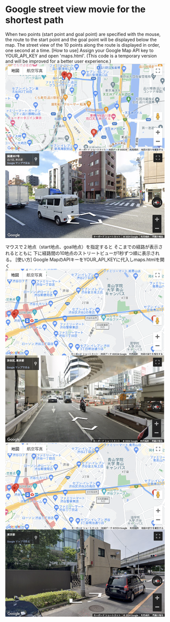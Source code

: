 # Google street view movie for the shortest path 
When two points (start point and goal point) are specified with the mouse,
the route to the start point and the goal point will be displayed below the map.
The street view of the 10 points along the route is displayed in order, one second at a time.
[How to use]
Assign your Google Map API key to YOUR_API_KEY and open 'maps.html'.
(This code is a temporary version and will be improved for a better user experience.)
![picture 0](../images/2843f16e017ae31c892780558c791bc914ca656522acf07c91dbe918139c1d8c.png)  


マウスで２地点（start地点、goal地点）を指定すると
そこまでの経路が表示されるとともに
下に経路間の10地点のストリートビューが1秒ずつ順に表示される。
[使い方]
Google MapのAPIキーをYOUR_API_KEYに代入しmaps.htmlを開く
![picture 1](../images/7e860f85485203636999df142ac3cba2ca7fa8cd821892325f3f2b01a03cb02a.png)  
![picture 2](../images/9aec8247730f9d4749f1cefe60258e8c7c9fae1133f087d54f130f3e53e41e31.png)  
